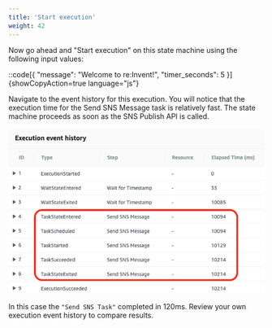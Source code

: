 ```yaml
---
title: 'Start execution'
weight: 42
---
```


Now go ahead and "Start execution" on this state machine using the following input values:

::code[{ "message": "Welcome to re:Invent!", "timer_seconds": 5 }]{showCopyAction=true language="js"}

Navigate to the event history for this execution. You will notice that the execution time for the Send SNS Message task is relatively fast. The state machine proceeds as soon as the SNS Publish API is called.

![Module 2 Result](/static/module2-results.png)

In this case the `"Send SNS Task"` completed in 120ms. Review your own execution event history to compare results.
